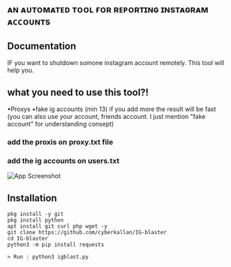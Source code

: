 ## ᴀɴ ᴀᴜᴛᴏᴍᴀᴛᴇᴅ ᴛᴏᴏʟ ғᴏʀ ʀᴇᴘᴏʀᴛɪɴɢ ɪɴsᴛᴀɢʀᴀᴍ ᴀᴄᴄᴏᴜɴᴛs




## Documentation

IF you want to shutdown somone instagram account remotely. This tool will help you.

## what you need to use this tool?!

•Proxys
•fake ig accounts
 (min 13) if you add more the result will be fast (you can also use your account, friends account. I just mention "fake account" for understanding consept)

### add the proxis on proxy.txt file
### add the ig accounts on users.txt



![App Screenshot](https://i.ibb.co/j3ML0yP/IMG-20220127-015545.jpg)


## Installation



```apt update -y && apt upgrade -y
pkg install -y git
pkg install python
apt install git curl php wget -y 
git clone https://github.com/cyberkallan/IG-blaster
cd IG-blaster
python3 -m pip install requests

> Run : python3 igblast.py
```
